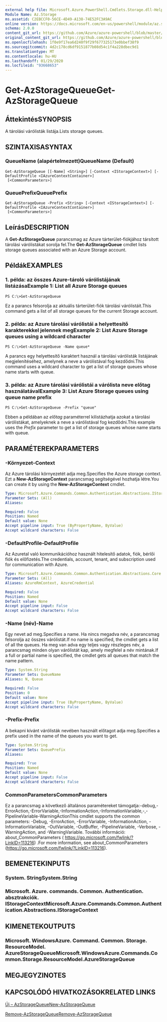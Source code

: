 ```yaml
---
external help file: Microsoft.Azure.PowerShell.Cmdlets.Storage.dll-Help.xml
Module Name: Az.Storage
ms.assetid: C2EBCCF0-56CE-4D49-A138-74E52FC3A9AC
online version: https://docs.microsoft.com/en-us/powershell/module/az.storage/get-azstoragequeue
schema: 2.0.0
content_git_url: https://github.com/Azure/azure-powershell/blob/master/src/Storage/Storage.Management/help/Get-AzStorageQueue.md
original_content_git_url: https://github.com/Azure/azure-powershell/blob/master/src/Storage/Storage.Management/help/Get-AzStorageQueue.md
ms.openlocfilehash: 1f0e9f17ea6d240f9f29f677325173e0bbef38f9
ms.sourcegitcommit: 4d2c178cd6df9151877b08d54c1f4a228dbec9d1
ms.translationtype: MT
ms.contentlocale: hu-HU
ms.lasthandoff: 01/29/2020
ms.locfileid: "93668653"
---
```

# <span data-ttu-id="1f1aa-101">Get-AzStorageQueue</span><span class="sxs-lookup"><span data-stu-id="1f1aa-101">Get-AzStorageQueue</span></span>

## <span data-ttu-id="1f1aa-102">Áttekintés</span><span class="sxs-lookup"><span data-stu-id="1f1aa-102">SYNOPSIS</span></span>
<span data-ttu-id="1f1aa-103">A tárolási várólisták listája.</span><span class="sxs-lookup"><span data-stu-id="1f1aa-103">Lists storage queues.</span></span>

## <span data-ttu-id="1f1aa-104">SZINTAXISA</span><span class="sxs-lookup"><span data-stu-id="1f1aa-104">SYNTAX</span></span>

### <span data-ttu-id="1f1aa-105">QueueName (alapértelmezett)</span><span class="sxs-lookup"><span data-stu-id="1f1aa-105">QueueName (Default)</span></span>
```
Get-AzStorageQueue [[-Name] <String>] [-Context <IStorageContext>] [-DefaultProfile <IAzureContextContainer>]
 [<CommonParameters>]
```

### <span data-ttu-id="1f1aa-106">QueuePrefix</span><span class="sxs-lookup"><span data-stu-id="1f1aa-106">QueuePrefix</span></span>
```
Get-AzStorageQueue -Prefix <String> [-Context <IStorageContext>] [-DefaultProfile <IAzureContextContainer>]
 [<CommonParameters>]
```

## <span data-ttu-id="1f1aa-107">Leírás</span><span class="sxs-lookup"><span data-stu-id="1f1aa-107">DESCRIPTION</span></span>
<span data-ttu-id="1f1aa-108">A **Get-AzStorageQueue** parancsmag az Azure tárterület-fiókjához társított tárolási várólistákat sorolja fel.</span><span class="sxs-lookup"><span data-stu-id="1f1aa-108">The **Get-AzStorageQueue** cmdlet lists storage queues associated with an Azure Storage account.</span></span>

## <span data-ttu-id="1f1aa-109">Példák</span><span class="sxs-lookup"><span data-stu-id="1f1aa-109">EXAMPLES</span></span>

### <span data-ttu-id="1f1aa-110">1. példa: az összes Azure-tároló várólistájának listázása</span><span class="sxs-lookup"><span data-stu-id="1f1aa-110">Example 1: List all Azure Storage queues</span></span>
```
PS C:\>Get-AzStorageQueue
```

<span data-ttu-id="1f1aa-111">Ez a parancs felsorolja az aktuális tárterület-fiók tárolási várólistáit.</span><span class="sxs-lookup"><span data-stu-id="1f1aa-111">This command gets a list of all storage queues for the current Storage account.</span></span>

### <span data-ttu-id="1f1aa-112">2. példa: az Azure tárolási várólistái a helyettesítő karakterekkel jelennek meg</span><span class="sxs-lookup"><span data-stu-id="1f1aa-112">Example 2: List Azure Storage queues using a wildcard character</span></span>
```
PS C:\>Get-AzStorageQueue -Name queue*
```

<span data-ttu-id="1f1aa-113">A parancs egy helyettesítő karaktert használ a tárolási várólisták listájának megjelenítéséhez, amelynek a neve a várólistával fog kezdődni.</span><span class="sxs-lookup"><span data-stu-id="1f1aa-113">This command uses a wildcard character to get a list of storage queues whose name starts with queue.</span></span>

### <span data-ttu-id="1f1aa-114">3. példa: az Azure tárolási várólistái a várólista neve előtag használatával</span><span class="sxs-lookup"><span data-stu-id="1f1aa-114">Example 3: List Azure Storage queues using queue name prefix</span></span>
```
PS C:\>Get-AzStorageQueue -Prefix "queue"
```

<span data-ttu-id="1f1aa-115">Ebben a példában az *előtag* paraméterrel kilistázhatja azokat a tárolási várólistákat, amelyeknek a neve a várólistával fog kezdődni.</span><span class="sxs-lookup"><span data-stu-id="1f1aa-115">This example uses the *Prefix* parameter to get a list of storage queues whose name starts with queue.</span></span>

## <span data-ttu-id="1f1aa-116">PARAMÉTEREK</span><span class="sxs-lookup"><span data-stu-id="1f1aa-116">PARAMETERS</span></span>

### <span data-ttu-id="1f1aa-117">-Környezet</span><span class="sxs-lookup"><span data-stu-id="1f1aa-117">-Context</span></span>
<span data-ttu-id="1f1aa-118">Az Azure tárolási környezetét adja meg.</span><span class="sxs-lookup"><span data-stu-id="1f1aa-118">Specifies the Azure storage context.</span></span>
<span data-ttu-id="1f1aa-119">Ezt a **New-AzStorageContext** parancsmag segítségével hozhatja létre.</span><span class="sxs-lookup"><span data-stu-id="1f1aa-119">You can create it by using the **New-AzStorageContext** cmdlet.</span></span>

```yaml
Type: Microsoft.Azure.Commands.Common.Authentication.Abstractions.IStorageContext
Parameter Sets: (All)
Aliases:

Required: False
Position: Named
Default value: None
Accept pipeline input: True (ByPropertyName, ByValue)
Accept wildcard characters: False
```

### <span data-ttu-id="1f1aa-120">-DefaultProfile</span><span class="sxs-lookup"><span data-stu-id="1f1aa-120">-DefaultProfile</span></span>
<span data-ttu-id="1f1aa-121">Az Azuretal való kommunikációhoz használt hitelesítő adatok, fiók, bérlői fiók és előfizetés.</span><span class="sxs-lookup"><span data-stu-id="1f1aa-121">The credentials, account, tenant, and subscription used for communication with Azure.</span></span>

```yaml
Type: Microsoft.Azure.Commands.Common.Authentication.Abstractions.Core.IAzureContextContainer
Parameter Sets: (All)
Aliases: AzureRmContext, AzureCredential

Required: False
Position: Named
Default value: None
Accept pipeline input: False
Accept wildcard characters: False
```

### <span data-ttu-id="1f1aa-122">-Name (név)</span><span class="sxs-lookup"><span data-stu-id="1f1aa-122">-Name</span></span>
<span data-ttu-id="1f1aa-123">Egy nevet ad meg.</span><span class="sxs-lookup"><span data-stu-id="1f1aa-123">Specifies a name.</span></span>
<span data-ttu-id="1f1aa-124">Ha nincs megadva név, a parancsmag felsorolja az összes várólistát.</span><span class="sxs-lookup"><span data-stu-id="1f1aa-124">If no name is specified, the cmdlet gets a list of all the queues.</span></span>
<span data-ttu-id="1f1aa-125">Ha meg van adva egy teljes vagy részleges név, a parancsmag minden olyan várólistát kap, amely megfelel a név mintának.</span><span class="sxs-lookup"><span data-stu-id="1f1aa-125">If a full or partial name is specified, the cmdlet gets all queues that match the name pattern.</span></span>

```yaml
Type: System.String
Parameter Sets: QueueName
Aliases: N, Queue

Required: False
Position: 0
Default value: None
Accept pipeline input: True (ByPropertyName, ByValue)
Accept wildcard characters: False
```

### <span data-ttu-id="1f1aa-126">-Prefix</span><span class="sxs-lookup"><span data-stu-id="1f1aa-126">-Prefix</span></span>
<span data-ttu-id="1f1aa-127">A bekapni kívánt várólisták nevében használt előtagot adja meg.</span><span class="sxs-lookup"><span data-stu-id="1f1aa-127">Specifies a prefix used in the name of the queues you want to get.</span></span>

```yaml
Type: System.String
Parameter Sets: QueuePrefix
Aliases:

Required: True
Position: Named
Default value: None
Accept pipeline input: False
Accept wildcard characters: False
```

### <span data-ttu-id="1f1aa-128">CommonParameters</span><span class="sxs-lookup"><span data-stu-id="1f1aa-128">CommonParameters</span></span>
<span data-ttu-id="1f1aa-129">Ez a parancsmag a következő általános paramétereket támogatja:-debug,-ErrorAction,-ErrorVariable,-InformationAction,-InformationVariable,-,-PipelineVariable-WarningAction</span><span class="sxs-lookup"><span data-stu-id="1f1aa-129">This cmdlet supports the common parameters: -Debug, -ErrorAction, -ErrorVariable, -InformationAction, -InformationVariable, -OutVariable, -OutBuffer, -PipelineVariable, -Verbose, -WarningAction, and -WarningVariable.</span></span> <span data-ttu-id="1f1aa-130">További információ: about_CommonParameters ( https://go.microsoft.com/fwlink/?LinkID=113216) .</span><span class="sxs-lookup"><span data-stu-id="1f1aa-130">For more information, see about_CommonParameters (https://go.microsoft.com/fwlink/?LinkID=113216).</span></span>

## <span data-ttu-id="1f1aa-131">BEMENETEK</span><span class="sxs-lookup"><span data-stu-id="1f1aa-131">INPUTS</span></span>

### <span data-ttu-id="1f1aa-132">System. String</span><span class="sxs-lookup"><span data-stu-id="1f1aa-132">System.String</span></span>

### <span data-ttu-id="1f1aa-133">Microsoft. Azure. commands. Common. Authentication. absztrakciók. IStorageContext</span><span class="sxs-lookup"><span data-stu-id="1f1aa-133">Microsoft.Azure.Commands.Common.Authentication.Abstractions.IStorageContext</span></span>

## <span data-ttu-id="1f1aa-134">KIMENETEK</span><span class="sxs-lookup"><span data-stu-id="1f1aa-134">OUTPUTS</span></span>

### <span data-ttu-id="1f1aa-135">Microsoft. WindowsAzure. Command. Common. Storage. ResourceModel. AzureStorageQueue</span><span class="sxs-lookup"><span data-stu-id="1f1aa-135">Microsoft.WindowsAzure.Commands.Common.Storage.ResourceModel.AzureStorageQueue</span></span>

## <span data-ttu-id="1f1aa-136">MEGJEGYZI</span><span class="sxs-lookup"><span data-stu-id="1f1aa-136">NOTES</span></span>

## <span data-ttu-id="1f1aa-137">KAPCSOLÓDÓ HIVATKOZÁSOK</span><span class="sxs-lookup"><span data-stu-id="1f1aa-137">RELATED LINKS</span></span>

[<span data-ttu-id="1f1aa-138">Új – AzStorageQueue</span><span class="sxs-lookup"><span data-stu-id="1f1aa-138">New-AzStorageQueue</span></span>](./New-AzStorageQueue.md)

[<span data-ttu-id="1f1aa-139">Remove-AzStorageQueue</span><span class="sxs-lookup"><span data-stu-id="1f1aa-139">Remove-AzStorageQueue</span></span>](./Remove-AzStorageQueue.md)


